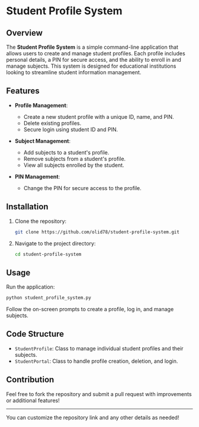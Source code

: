 
# Student Profile System

## Overview

The **Student Profile System** is a simple command-line application that allows users to create and manage student profiles. Each profile includes personal details, a PIN for secure access, and the ability to enroll in and manage subjects. This system is designed for educational institutions looking to streamline student information management.

## Features

- **Profile Management**:
  - Create a new student profile with a unique ID, name, and PIN.
  - Delete existing profiles.
  - Secure login using student ID and PIN.

- **Subject Management**:
  - Add subjects to a student's profile.
  - Remove subjects from a student's profile.
  - View all subjects enrolled by the student.

- **PIN Management**:
  - Change the PIN for secure access to the profile.

## Installation

1. Clone the repository:
   ```bash
   git clone https://github.com/olid78/student-profile-system.git
   ```
2. Navigate to the project directory:
   ```bash
   cd student-profile-system
   ```

## Usage

Run the application:
```bash
python student_profile_system.py
```

Follow the on-screen prompts to create a profile, log in, and manage subjects.

## Code Structure

- `StudentProfile`: Class to manage individual student profiles and their subjects.
- `StudentPortal`: Class to handle profile creation, deletion, and login.

## Contribution

Feel free to fork the repository and submit a pull request with improvements or additional features!


---

You can customize the repository link and any other details as needed!
